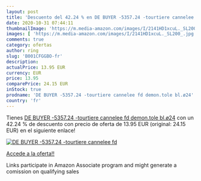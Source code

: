 ```yaml
---
layout: post
title: 'Descuento del 42.24 % en DE BUYER -5357.24 -tourtiere cannelee fd'
date: 2020-10-31 07:44:11
thumbnailImage: 'https://m.media-amazon.com/images/I/2141HD1xcuL._SL200_.jpg'
images: [ 'https://m.media-amazon.com/images/I/2141HD1xcuL._SL200_.jpg' ]
comments: true
category: ofertas
author: ring
slug: 'B001CFGGBO-fr'
description:
actualPrice: 13.95 EUR
currency: EUR
price: 13.95
comparePrice: 24.15 EUR
inStock: true
prodname: 'DE BUYER -5357.24 -tourtiere cannelee fd demon.tole bl.ø24'
country: 'fr'
---
```


Tienes [DE BUYER -5357.24 -tourtiere cannelee fd demon.tole bl.ø24](https://www.amazon.fr/dp/B001CFGGBO/?tag=tolees0d-21) con un 42.24 % de descuento con precio de oferta de 13.95 EUR (original: 24.15 EUR) en el siguiente enlace!

[![DE BUYER -5357.24 -tourtiere cannelee fd](https://m.media-amazon.com/images/I/2141HD1xcuL._SL200_.jpg)](https://www.amazon.fr/dp/B001CFGGBO/?tag=tolees0d-21)

[Accede a la oferta!!](https://www.amazon.fr/dp/B001CFGGBO/?tag=tolees0d-21)

Links participate in Amazon Associate program and might generate a comission on qualifying sales


